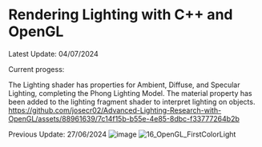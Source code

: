 # Rendering Lighting with C++ and OpenGL

Latest Update: 04/07/2024

Current progess:

The Lighting shader has properties for Ambient, Diffuse, and Specular Lighting, completing the Phong Lighting Model. The material property has been added to the lighting fragment shader to interpret lighting on objects.
https://github.com/josecr02/Advanced-Lighting-Research-with-OpenGL/assets/88961639/7c14f15b-b55e-4e85-8dbc-f33777264b2b





Previous Update: 27/06/2024
![image](https://github.com/josecr02/Advanced-Lighting-Research-with-OpenGL/assets/88961639/1d06f824-7ca2-4aae-8df6-249719266477)
![16_OpenGL_FirstColorLight](https://github.com/josecr02/Advanced-Lighting-Research-with-OpenGL/assets/88961639/330181c1-3fdb-44fd-a20e-31286b3b0abf)


